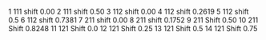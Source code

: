 1	111 shift 0.00
2	111 shift 0.50
3	112 shift 0.00
4	112 shift 0.2619
5	112 shift 0.5
6	112 shift 0.7381
7	211 shift 0.00
8	211 shift 0.1752
9	211 Shift 0.50
10	211 Shift 0.8248
11	121 Shift 0.0
12	121 Shift 0.25
13	121 Shift 0.5
14	121 Shift 0.75
